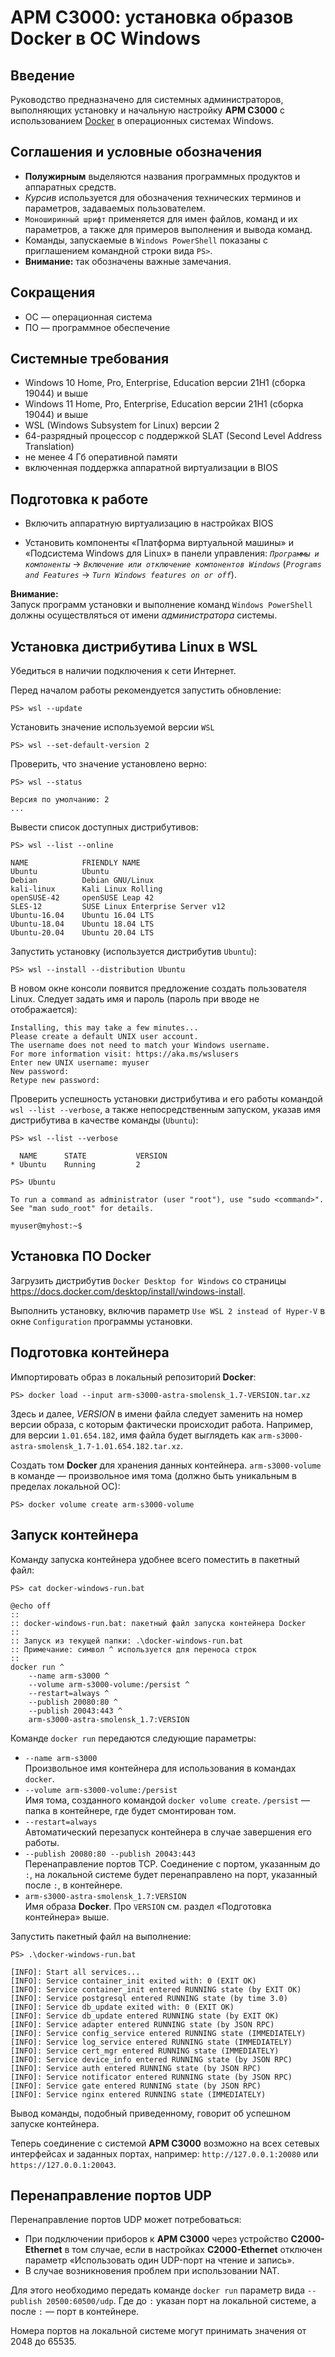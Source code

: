 # АРМ С3000: установка образов Docker в ОС Windows



## Введение

Руководство предназначено для системных администраторов,
выполняющих установку и начальную настройку **АРМ С3000**
с использованием [Docker](https://www.docker.io)
в операционных системах Windows.



## Соглашения и условные обозначения

- **Полужирным** выделяются названия программных продуктов и аппаратных средств.
- *Курсив* используется для обозначения технических терминов и параметров,
  задаваемых пользователем.
- `Моноширинный шрифт` применяется для имен файлов, команд и их параметров,
  а также для примеров выполнения и вывода команд.
- Команды, запускаемые в `Windows PowerShell` показаны
  с приглашением командной строки вида `PS>`.
- **Внимание:** так обозначены важные замечания.



## Сокращения

- ОС — операционная система
- ПО — программное обеспечение



## Системные требования

- Windows 10 Home, Pro, Enterprise, Education версии 21H1 (сборка 19044) и выше
- Windows 11 Home, Pro, Enterprise, Education версии 21H1 (сборка 19044) и выше
- WSL (Windows Subsystem for Linux) версии 2
- 64-разрядный процессор с поддержкой SLAT (Second Level Address Translation)
- не менее 4 Гб оперативной памяти
- включенная поддержка аппаратной виртуализации в BIOS



## Подготовка к работе

- Включить аппаратную виртуализацию в настройках BIOS

- Установить компоненты «Платформа виртуальной машины» и «Подсистема Windows для Linux»
  в панели управления: *`Программы и компоненты`* -> *`Включение или отключение компонентов Windows`*
  (*`Programs and Features`* -> *`Turn Windows features on or off`*).

**Внимание:**<br />
Запуск программ установки и выполнение команд `Windows PowerShell`
должны осуществляться от имени *администратора* системы.



## Установка дистрибутива Linux в WSL

Убедиться в наличии подключения к сети Интернет.

Перед началом работы рекомендуется запустить обновление:
```
PS> wsl --update
```

Установить значение используемой версии `WSL`
```
PS> wsl --set-default-version 2
```

Проверить, что значение установлено верно:
```
PS> wsl --status

Версия по умолчанию: 2
...
```

Вывести список доступных дистрибутивов:
```
PS> wsl --list --online

NAME            FRIENDLY NAME
Ubuntu          Ubuntu
Debian          Debian GNU/Linux
kali-linux      Kali Linux Rolling
openSUSE-42     openSUSE Leap 42
SLES-12         SUSE Linux Enterprise Server v12
Ubuntu-16.04    Ubuntu 16.04 LTS
Ubuntu-18.04    Ubuntu 18.04 LTS
Ubuntu-20.04    Ubuntu 20.04 LTS
```

Запустить установку (используется дистрибутив `Ubuntu`):
```
PS> wsl --install --distribution Ubuntu
```

В новом окне консоли появится предложение создать пользователя Linux.
Следует задать имя и пароль (пароль при вводе не отображается):

```
Installing, this may take a few minutes...
Please create a default UNIX user account.
The username does not need to match your Windows username.
For more information visit: https://aka.ms/wslusers
Enter new UNIX username: myuser
New password:
Retype new password:
```

Проверить успешность установки дистрибутива и его работы
командой `wsl --list --verbose`, а также непосредственным запуском,
указав имя дистрибутива в качестве команды (`Ubuntu`):
```
PS> wsl --list --verbose

  NAME      STATE           VERSION
* Ubuntu    Running         2
```

```
PS> Ubuntu

To run a command as administrator (user "root"), use "sudo <command>".
See "man sudo_root" for details.

myuser@myhost:~$
```



## Установка ПО Docker

Загрузить дистрибутив `Docker Desktop for Windows` со страницы
https://docs.docker.com/desktop/install/windows-install.

Выполнить установку, включив параметр `Use WSL 2 instead of Hyper-V`
в окне `Configuration` программы установки.



## Подготовка контейнера

Импортировать образ в локальный репозиторий **Docker**:
```
PS> docker load --input arm-s3000-astra-smolensk_1.7-VERSION.tar.xz
```

Здесь и далее, *VERSION* в имени файла следует заменить на номер
версии образа, с которым фактически происходит работа.
Например, для версии `1.01.654.182`, имя файла будет выглядеть как
`arm-s3000-astra-smolensk_1.7-1.01.654.182.tar.xz`.

Создать том **Docker** для хранения данных контейнера.
`arm-s3000-volume` в команде — произвольное имя тома
(должно быть уникальным в пределах локальной ОС):

```
PS> docker volume create arm-s3000-volume
```



## Запуск контейнера
Команду запуска контейнера удобнее всего поместить в
пакетный файл:

```
PS> cat docker-windows-run.bat

@echo off
::
:: docker-windows-run.bat: пакетный файл запуска контейнера Docker
::
:: Запуск из текущей папки: .\docker-windows-run.bat
:: Примечание: символ ^ используется для переноса строк
::
docker run ^
    --name arm-s3000 ^
    --volume arm-s3000-volume:/persist ^
    --restart=always ^
    --publish 20080:80 ^
    --publish 20043:443 ^
    arm-s3000-astra-smolensk_1.7:VERSION
```

Команде `docker run` передаются следующие параметры:
- `--name arm-s3000`<br />
  Произвольное имя контейнера для использования в командах `docker`.
- `--volume arm-s3000-volume:/persist`<br />
  Имя тома, созданного командой `docker volume create`.
  `/persist` — папка в контейнере, где будет cмонтирован том.
- `--restart=always`<br />
  Автоматический перезапуск контейнера в случае завершения его работы.
- `--publish 20080:80 --publish 20043:443`<br />
  Перенаправление портов TCP. Соединение с портом, указанным до `:`, на локальной
  системе будет перенаправлено на порт, указанный после `:`, в контейнере.
- `arm-s3000-astra-smolensk_1.7:VERSION`<br />
  Имя образа **Docker**. Про `VERSION` см. раздел «Подготовка контейнера» выше.

Запустить пакетный файл на выполнение:

```
PS> .\docker-windows-run.bat

[INFO]: Start all services...
[INFO]: Service container_init exited with: 0 (EXIT OK)
[INFO]: Service container_init entered RUNNING state (by EXIT OK)
[INFO]: Service postgresql entered RUNNING state (by time 3.0)
[INFO]: Service db_update exited with: 0 (EXIT OK)
[INFO]: Service db_update entered RUNNING state (by EXIT OK)
[INFO]: Service adapter entered RUNNING state (by JSON RPC)
[INFO]: Service config_service entered RUNNING state (IMMEDIATELY)
[INFO]: Service log_service entered RUNNING state (IMMEDIATELY)
[INFO]: Service cert_mgr entered RUNNING state (IMMEDIATELY)
[INFO]: Service device_info entered RUNNING state (by JSON RPC)
[INFO]: Service auth entered RUNNING state (by JSON RPC)
[INFO]: Service notificator entered RUNNING state (by JSON RPC)
[INFO]: Service gate entered RUNNING state (by JSON RPC)
[INFO]: Service nginx entered RUNNING state (IMMEDIATELY)
```

Вывод команды, подобный приведенному, говорит об успешном запуске контейнера.

Теперь соединение с системой **АРМ С3000** возможно на всех сетевых
интерфейсах и заданных портах, например:
`http://127.0.0.1:20080` или `https://127.0.0.1:20043`.

<!--
**TODO**: error in *orig manual*: don't close `PS` console!
-->



## Перенаправление портов UDP

<!--
**TODO**: [need it?](docker-compare-toc.md)?
**TODO**: port spec in arm-s3000 web interface
- 20500 - port on localhost (?)
- 60500 - port on s2000-ether
-->

Перенаправление портов UDP может потребоваться:
- При подключении приборов к **АРМ С3000** через устройство **С2000-Ethernet**
  в том случае, если в настройках **С2000-Ethernet** отключен параметр
  «Использовать один UDP-порт на чтение и запись».
- В случае возникновения проблем при использовании NAT.

Для этого необходимо передать команде `docker run` параметр вида
`--publish 20500:60500/udp`. Где до `:` указан порт на локальной
системе, а после `:` — порт в контейнере.

Номера портов на локальной системе могут принимать значения от 2048 до 65535.

